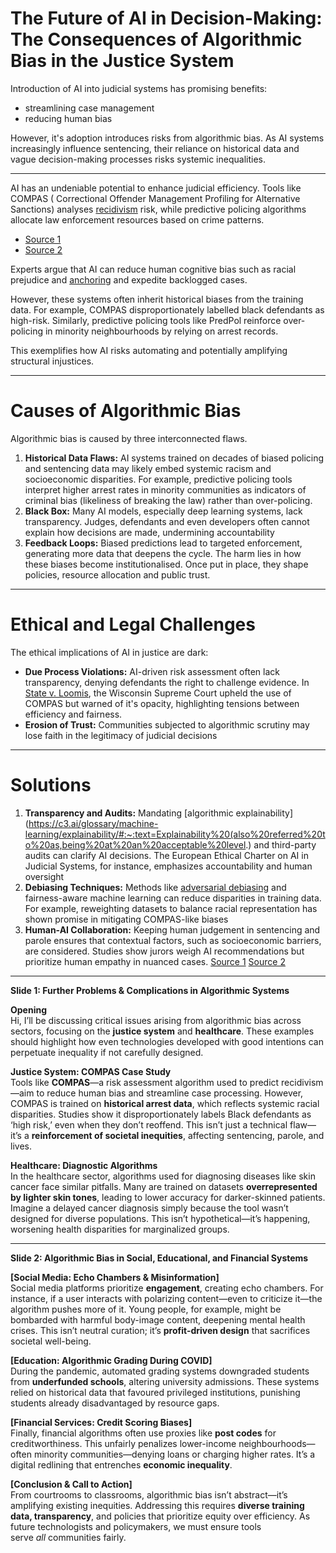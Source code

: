 # The Future of AI in Decision-Making: The Consequences of Algorithmic Bias in the Justice System

Introduction of AI into judicial systems has promising benefits:
- streamlining case management
- reducing human bias

However, it's adoption introduces risks from algorithmic bias.
As AI systems increasingly influence sentencing, their reliance on historical data and vague decision-making processes risks systemic inequalities.

---
AI has an undeniable potential to enhance judicial efficiency.
Tools like COMPAS ( Correctional Offender Management Profiling for Alternative Sanctions) analyses [recidivism](https://www.merriam-webster.com/dictionary/recidivism) risk, while predictive policing algorithms allocate law enforcement resources based on crime patterns.
- [Source 1](https://link.springer.com/article/10.1007/s43681-022-00137-9)
- [Source 2](https://jhulr.org/2025/01/01/algorithmic-justice-or-bias-legal-implications-of-predictive-policing-algorithms-in-criminal-justice/)

Experts argue that AI can reduce human cognitive bias such as racial prejudice and [anchoring](https://en.wikipedia.org/wiki/Anchoring_effect) and expedite backlogged cases.

However, these systems often inherit historical biases from the training data. For example, COMPAS disproportionately labelled black defendants as high-risk. Similarly, predictive policing tools like PredPol reinforce over-policing in minority neighbourhoods by relying on arrest records.

This exemplifies how AI risks automating and potentially amplifying structural injustices.

---

# Causes of Algorithmic Bias
Algorithmic bias is caused by three interconnected flaws.
1. **Historical Data Flaws:** AI systems trained on decades of biased policing and sentencing data may likely embed systemic racism and socioeconomic disparities. For example, predictive policing tools interpret higher arrest rates in minority communities as indicators of criminal bias (likeliness of breaking the law) rather than over-policing.
2. **Black Box:** Many AI models, especially deep learning systems, lack transparency. Judges, defendants and even developers often cannot explain how decisions are made, undermining accountability
3. **Feedback Loops:** Biased predictions lead to targeted enforcement, generating more data that deepens the cycle.
The harm lies in how these biases become institutionalised. Once put in place, they shape policies, resource allocation and public trust.

---
# Ethical and Legal Challenges
The ethical implications of AI in justice are dark:
- **Due Process Violations:** AI-driven risk assessment often lack transparency, denying defendants the right to challenge evidence. In [State v. Loomis](https://jhulr.org/2025/01/01/algorithmic-justice-or-bias-legal-implications-of-predictive-policing-algorithms-in-criminal-justice/), the Wisconsin Supreme Court upheld the use of COMPAS but warned of it's opacity, highlighting tensions between efficiency and fairness.
- **Erosion of Trust:** Communities subjected to algorithmic scrutiny may lose faith in the legitimacy of judicial decisions
---
# Solutions
1. **Transparency and Audits:** Mandating [algorithmic explainability](https://c3.ai/glossary/machine-learning/explainability/#:~:text=Explainability%20(also%20referred%20to%20as,being%20at%20an%20acceptable%20level.) and third-party audits can clarify AI decisions. The European Ethical Charter on AI in Judicial Systems, for instance, emphasizes accountability and human oversight
2. **Debiasing Techniques:** Methods like [adversarial debiasing](https://holisticai.readthedocs.io/en/latest/getting_started/bias/mitigation/inprocessing/bc_adversarial_debiasing_adversarial_debiasing.html) and fairness-aware machine learning can reduce disparities in training data. For example, reweighting datasets to balance racial representation has shown promise in mitigating COMPAS-like biases
3.  **Human-AI Collaboration:** Keeping human judgement in sentencing and parole ensures that contextual factors, such as socioeconomic barriers, are considered. Studies show jurors weigh AI recommendations but prioritize human empathy in nuanced cases.
[Source 1](https://rrjournals.com/index.php/rrijm/article/view/1442)
[Source 2](https://www.academia.edu/127253229/Ethics_and_Biases_in_Artificial_Intelligence_AI_Algorithms_related_to_Criminal_Justice)


---
**Slide 1: Further Problems & Complications in Algorithmic Systems**

**Opening**  
Hi, I’ll be discussing critical issues arising from algorithmic bias across sectors, focusing on the **justice system** and **healthcare**. These examples should highlight how even technologies developed with good intentions can perpetuate inequality if not carefully designed.

**Justice System: COMPAS Case Study**  
Tools like **COMPAS**—a risk assessment algorithm used to predict recidivism—aim to reduce human bias and streamline case processing. However, COMPAS is trained on **historical arrest data**, which reflects systemic racial disparities. Studies show it disproportionately labels Black defendants as ‘high risk,’ even when they don’t reoffend. This isn’t just a technical flaw—it’s a **reinforcement of societal inequities**, affecting sentencing, parole, and lives.

**Healthcare: Diagnostic Algorithms**  
In the healthcare sector, algorithms used for diagnosing diseases like skin cancer face similar pitfalls. Many are trained on datasets **overrepresented by lighter skin tones**, leading to lower accuracy for darker-skinned patients. Imagine a delayed cancer diagnosis simply because the tool wasn’t designed for diverse populations. This isn’t hypothetical—it’s happening, worsening health disparities for marginalized groups.


---

**Slide 2: Algorithmic Bias in Social, Educational, and Financial Systems**

**[Social Media: Echo Chambers & Misinformation]**  
Social media platforms prioritize **engagement**, creating echo chambers. For instance, if a user interacts with polarizing content—even to criticize it—the algorithm pushes more of it. Young people, for example, might be bombarded with harmful body-image content, deepening mental health crises. This isn’t neutral curation; it’s **profit-driven design** that sacrifices societal well-being.

**[Education: Algorithmic Grading During COVID]**  
During the pandemic, automated grading systems downgraded students from **underfunded schools**, altering university admissions. These systems relied on historical data that favoured privileged institutions, punishing students already disadvantaged by resource gaps.

**[Financial Services: Credit Scoring Biases]**  
Finally, financial algorithms often use proxies like **post codes** for creditworthiness. This unfairly penalizes lower-income neighbourhoods—often minority communities—denying loans or charging higher rates. It’s a digital redlining that entrenches **economic inequality**.

**[Conclusion & Call to Action]**  
From courtrooms to classrooms, algorithmic bias isn’t abstract—it’s amplifying existing inequities. Addressing this requires **diverse training data, transparency**, and policies that prioritize equity over efficiency. As future technologists and policymakers, we must ensure tools serve _all_ communities fairly.